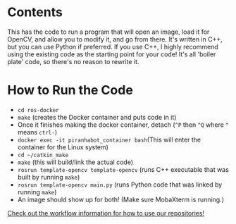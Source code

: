 <!--
@Author: Nick Steele
@Date:   20:39 Sep 24 2020
@Last modified by:   Nick Steele
@Last modified time: 20:45 Sep 24 2020
-->

# Contents

This has the code to run a program that will open an image, load it for OpenCV, and allow you to modify it, and go from there. It's written in C++, but you can use Python if preferred. If you use C++, I highly recommend using the existing code as the starting point for your code! It's all 'boiler plate' code, so there's no reason to rewrite it.

# How to Run the Code

-   `cd ros-docker`
-   `make` (creates the Docker container and puts code in it)
-   Once it finishes making the docker container, detach (`^P` then `^Q` where `^` means `ctrl-`)
-   `docker exec -it piranhabot_container bash`(This will enter the container for the Linux system)
-   `cd ~/catkin_make`
-   `make` (this will build/link the actual code)
-   `rosrun template-opencv template-opencv` (runs C++ executable that was built by running `make`)
-   `rosrun template-opencv main.py` (runs Python code that was linked by running `make`)
-   An image should show up for both! (Make sure MobaXterm is running.)

[Check out the workflow information for how to use our repositories!](https://github.com/CuUwrRobotics/workflow)
